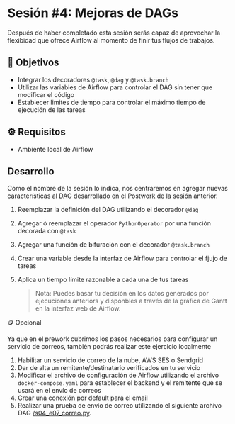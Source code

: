 # Sesión #4: Mejoras de DAGs 

Después de haber completado esta sesión serás capaz de aprovechar la flexibidad que ofrece Airflow al momento de finir tus flujos de trabajos.

## 🎯 Objetivos

- Integrar los decoradores `@task`, `@dag` y `@task.branch`
- Utilizar las variables de Airflow para controlar el DAG sin tener que modificar el código
- Establecer limites de tiempo para controlar el máximo tiempo de ejecución de las tareas
## ⚙ Requisitos

+ Ambiente local de Airflow 

## Desarrollo


Como el nombre de la sesión lo indica, nos centraremos en agregar nuevas características al DAG desarrollado en el Postwork de la sesión anterior.

1. Reemplazar la definición del DAG utilizando el decorador `@dag`
2. Agregar ó reemplazar el operador `PythonOperator` por una función decorada con `@task`
3. Agregar una función de bifuración con el decorador `@task.branch`
4. Crear una variable desde la interfaz de Airflow para controlar el fjujo de tareas
5. Aplica un tiempo límite razonable a cada una de tus tareas

    > Nota: Puedes basar tu decisión en los datos generados por ejecuciones anteriors y disponbles a través de la gráfica de Gantt en la interfaz web de Airflow.

🪙 Opcional

Ya que en el prework cubrimos los pasos necesarios para configurar un servicio de correos, también podrás realizar este ejercicio localmente

1. Habilitar un servicio de correo de la nube, AWS SES o Sendgrid
2. Dar de alta un remitente/destinatario verificados en tu servicio
3. Modificar el archivo de configuración de Airflow utilizando el archivo `docker-compose.yaml` para establecer el backend y el remitente que se usará en el envío de correos
4. Crear una conexión por default para el email
5. Realizar una prueba de envío de correo utilizando el siguiente archivo DAG [/s04_e07_correo.py](/Sesion-04/Ejemplo-07/assets/dags/s04_e07_correo.py).
